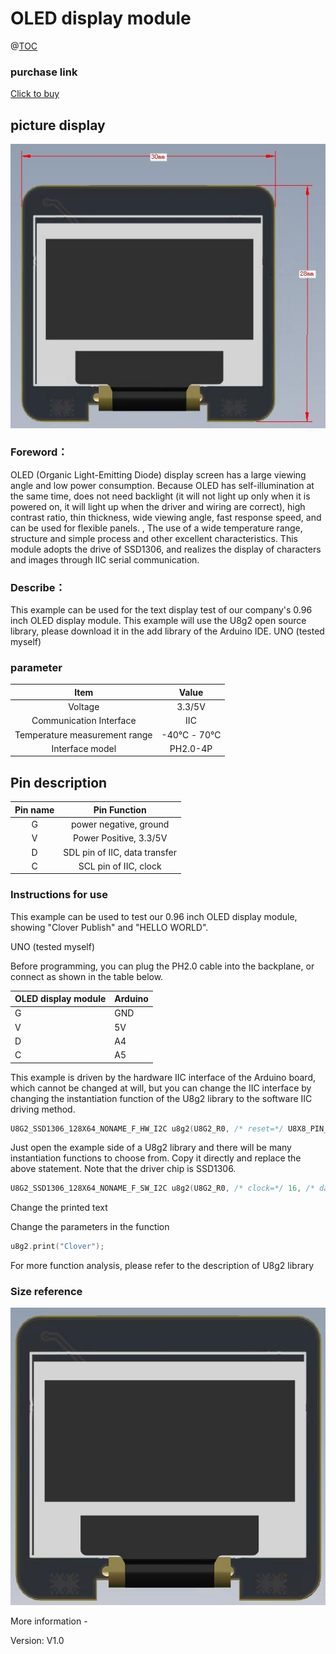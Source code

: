 # **OLED display module**

@[TOC](Contents)

### purchase link

[Click to buy]()

### 

## picture display

![](https://github.com/YouXinElectronic/Around-the-Arduino/blob/main/OLED/image/top.jpg)

### Foreword：

OLED (Organic Light-Emitting Diode) display screen has a large viewing angle and low power consumption. Because OLED has self-illumination at the same time, does not need backlight (it will not light up only when it is powered on, it will light up when the driver and wiring are correct), high contrast ratio, thin thickness, wide viewing angle, fast response speed, and can be used for flexible panels. , The use of a wide temperature range, structure and simple process and other excellent characteristics. This module adopts the drive of SSD1306, and realizes the display of characters and images through IIC serial communication.

### Describe：

This example can be used for the text display test of our company's 0.96 inch OLED display module. This example will use the U8g2 open source library, please download it in the add library of the Arduino IDE. UNO (tested myself)

### parameter

| Item                          | Value      |
|:-----------------------------:|:----------:|
| Voltage                       | 3.3/5V     |
| Communication Interface       | IIC        |
| Temperature measurement range | -40℃ - 70℃ |
| Interface model               | PH2.0-4P   |

### 

## Pin description

| Pin name | Pin Function                  |
|:--------:|:-----------------------------:|
| G        | power negative, ground        |
| V        | Power Positive, 3.3/5V        |
| D        | SDL pin of IIC, data transfer |
| C        | SCL pin of IIC, clock         |

### 

### Instructions for use

This example can be used to test our 0.96 inch OLED display module, showing "Clover Publish" and "HELLO WORLD".

 UNO (tested myself)

Before programming, you can plug the PH2.0 cable into the backplane, or connect as shown in the table below.

| OLED display module | Arduino |
| ------------------- | ------- |
| G                   | GND     |
| V                   | 5V      |
| D                   | A4      |
| C                   | A5      |

This example is driven by the hardware IIC interface of the Arduino board, which cannot be changed at will, but you can change the IIC interface by changing the instantiation function of the U8g2 library to the software IIC driving method.

```cpp
U8G2_SSD1306_128X64_NONAME_F_HW_I2C u8g2(U8G2_R0, /* reset=*/ U8X8_PIN_NONE);
```

Just open the example side of a U8g2 library and there will be many instantiation functions to choose from. Copy it directly and replace the above statement. Note that the driver chip is SSD1306.

```cpp
U8G2_SSD1306_128X64_NONAME_F_SW_I2C u8g2(U8G2_R0, /* clock=*/ 16, /* data=*/ 17, /* reset=*/ U8X8_PIN_NONE);
```

Change the printed text

Change the parameters in the function

```cpp
u8g2.print("Clover");
```

For more function analysis, please refer to the description of U8g2 library

### Size reference

![](https://github.com/YouXinElectronic/Around-the-Arduino/blob/main/OLED/image/Dimensions.jpg)

More information - 

Version: V1.0
